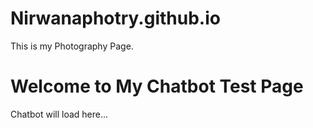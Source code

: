 # Nirwanaphotry.github.io
This is my Photography Page. 

<!DOCTYPE html>
<html lang="en">
<head>
    <meta charset="UTF-8">
    <meta name="viewport" content="width=device-width, initial-scale=1.0">
    <title>Chatbot Test Page</title>
</head>
    <body>
    <h1>Welcome to My Chatbot Test Page</h1>
    <div id="chatbot">Chatbot will load here...</div>
    <script src="//code.tidio.co/sj1qcvsgbln3nr0jaxf9bjzzbqsvmuo4.js" async>
    </script>
</body>
</html>
